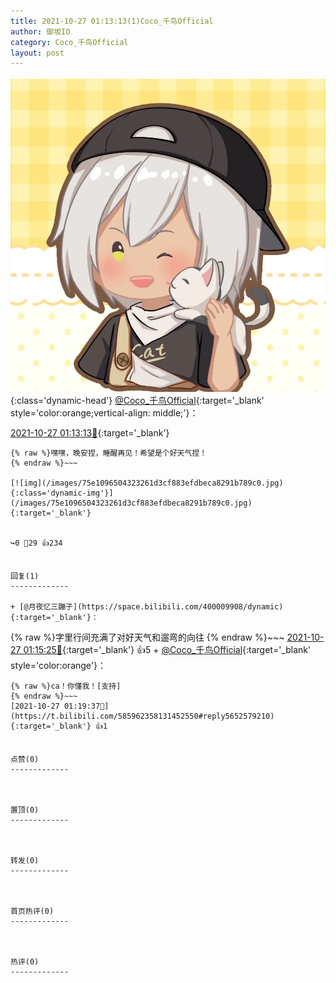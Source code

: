 ```yaml
---
title: 2021-10-27 01:13:13(1)Coco_千鸟Official
author: 御坂IO
category: Coco_千鸟Official
layout: post
---
```


![img](/images/85e485bc0dbd0cde4d15f24d7cffe9704618ad10.jpg){:class='dynamic-head'}
[@Coco_千鸟Official](https://space.bilibili.com/1891728206/dynamic){:target='_blank' style='color:orange;vertical-align: middle;'}：

[2021-10-27 01:13:13🔗](https://t.bilibili.com/585962358131452550){:target='_blank'}

~~~
{% raw %}嘿嘿，晚安捏，睡醒再见！希望是个好天气捏！
{% endraw %}~~~

[![img](/images/75e1096504323261d3cf883efdbeca8291b789c0.jpg){:class='dynamic-img'}](/images/75e1096504323261d3cf883efdbeca8291b789c0.jpg){:target='_blank'}


↪️0 💬29 👍234


回复(1)
-------------

+ [@月夜忆三蹦子](https://space.bilibili.com/400009908/dynamic){:target='_blank'}：
~~~
{% raw %}字里行间充满了对好天气和遛弯的向往
{% endraw %}~~~
[2021-10-27 01:15:25🔗](https://t.bilibili.com/585962358131452550#reply5652571169){:target='_blank'} 👍5
    + [@Coco_千鸟Official](https://space.bilibili.com/1891728206/dynamic){:target='_blank' style='color:orange'}：
~~~
{% raw %}ca！你懂我！[支持]
{% endraw %}~~~
[2021-10-27 01:19:37🔗](https://t.bilibili.com/585962358131452550#reply5652579210){:target='_blank'} 👍1


点赞(0)
-------------



置顶(0)
-------------



转发(0)
-------------



首页热评(0)
-------------



热评(0)
-------------



